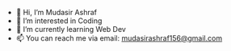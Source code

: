 - 👋 Hi, I’m Mudasir Ashraf
- 👀 I’m interested in Coding
- 🌱 I’m currently learning Web Dev
- 📫 You can reach me via email: mudasirashraf156@gmail.com

<!---
mudasirashraf156/mudasirashraf156 is a ✨ special ✨ repository because its `README.md` (this file) appears on your GitHub profile.
You can click the Preview link to take a look at your changes.
--->
